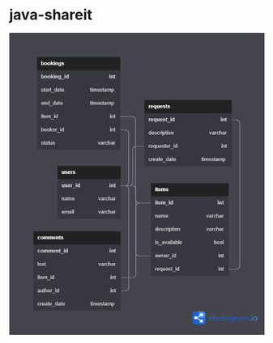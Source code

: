 # java-shareit
![ER-модель](https://github.com/Roman-Anikin/java-shareit/blob/add-item-requests/src/main/resources/shareIt.png?raw=true)
